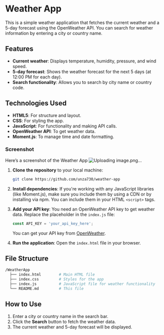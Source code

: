 
# Weather App

This is a simple weather application that fetches the current weather and a 5-day forecast using the OpenWeather API. You can search for weather information by entering a city or country name.

## Features
- **Current weather**: Displays temperature, humidity, pressure, and wind speed.
- **5-day forecast**: Shows the weather forecast for the next 5 days (at 12:00 PM for each day).
- **Search functionality**: Allows you to search by city name or country code.

## Technologies Used
- **HTML5**: For structure and layout.
- **CSS**: For styling the app.
- **JavaScript**: For functionality and making API calls.
- **OpenWeather API**: To get weather data.
- **Moment.js**: To manage time and date formatting.
### Screenshot
Here’s a screenshot of the Weather App 
![Uploading image.png…]()


1. **Clone the repository** to your local machine:
   ```bash
   git clone https://github.com/unza730/weather-app
   ```

2. **Install dependencies**: If you're working with any JavaScript libraries (like Moment.js), make sure you include them by using a CDN or by installing via npm. You can include them in your HTML `<script>` tags.

3. **Add your API key**: You need an OpenWeather API key to get weather data. Replace the placeholder in the `index.js` file:
   ```javascript
   const API_KEY = 'your_api_key_here';
   ```
   You can get your API key from [OpenWeather](https://openweathermap.org/).

4. **Run the application**: Open the `index.html` file in your browser.

## File Structure
```bash
/WeatherApp
  ├── index.html        # Main HTML file
  ├── index.css         # Styles for the app
  ├── index.js          # JavaScript file for weather functionality
  └── README.md         # This file
```

## How to Use
1. Enter a city or country name in the search bar.
2. Click the **Search** button to fetch the weather data.
3. The current weather and 5-day forecast will be displayed.

